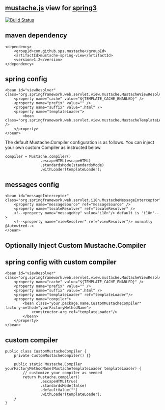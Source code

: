 [mustache.js](http://mustache.github.com/mustache.5.html) view for [spring3](http://static.springsource.org/spring/docs/3.0.x/spring-framework-reference/html/mvc.html)
---------------------------

[![Build Status](https://travis-ci.org/sps/mustache-spring-view.png?branch=master)](https://travis-ci.org/sps/mustache-spring-view)

maven dependency
-----------------

    <dependency>
        <groupId>com.github.sps.mustache</groupId>
        <artifactId>mustache-spring-view</artifactId>
        <version>1.2</version>
    </dependency>


spring config
-------------

    <bean id="viewResolver" class="org.springframework.web.servlet.view.mustache.MustacheViewResolver">
        <property name="cache" value="${TEMPLATE_CACHE_ENABLED}" />
        <property name="prefix" value="" />
        <property name="suffix" value=".html" />
        <property name="templateLoader">
            <bean class="org.springframework.web.servlet.view.mustache.MustacheTemplateLoader"" />
        </property>
    </bean>

The default Mustache.Compiler configuration is as follows. You can inject your own custom Compiler as instructed below.

    compiler = Mustache.compiler()
                    .escapeHTML(escapeHTML)
                    .standardsMode(standardsMode)
                    .withLoader(templateLoader);


messages config
---------------

    <bean id="messageInterceptor" class="org.springframework.web.servlet.i18n.MustacheMessageInterceptor">
        <property name="messageSource" ref="messageSource" />
        <property name="localeResolver" ref="localeResolver" />
        <!--<property name="messageKey" value="i18n"/> default is 'i18n'-->
        <!--<property name="viewResolver" ref="viewResolver"/> normally @Autowired-->
    </bean>

## Optionally Inject Custom Mustache.Compiler

spring config with custom compiler
----------------------------------

    <bean id="viewResolver" class="org.springframework.web.servlet.view.mustache.MustacheViewResolver">
        <property name="cache" value="${TEMPLATE_CACHE_ENABLED}" />
        <property name="prefix" value="" />
        <property name="suffix" value=".html" />
        <property name="templateLoader" ref="templateLoader"/>
        <property name="compiler">
            <bean class="your.package.name.CustomMustacheCompiler" factory-method="yourFactoryMethodName">
                <constructor-arg ref="templateLoader"/>
            </bean>
        </property>
    </bean>

custom compiler
---------------
    public class CustomMustacheCompiler {
        private CustomMustacheCompiler() {}

        public static Mustache.Compiler yourFactoryMethodName(MustacheTemplateLoader templateLoader) {
            // customize your compiler as needed
            return Mustache.compiler()
                    .escapeHTML(true)
                    .standardsMode(false)
                    .defaultValue("")
                    .withLoader(templateLoader);
        }
    }
